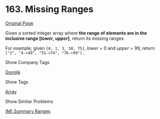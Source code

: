 # 163. Missing Ranges

[Original Page](https://leetcode.com/problems/missing-ranges/)

Given a sorted integer array where **the range of elements are in the inclusive range [_lower_, _upper_]**, return its missing ranges.

For example, given `[0, 1, 3, 50, 75]`, _lower_ = 0 and _upper_ = 99, return `["2", "4->49", "51->74", "76->99"].`

<div>

<div id="company_tags" class="btn btn-xs btn-warning">Show Company Tags</div>

<span class="hidebutton">[Google](/company/google/)</span></div>

<div>

<div id="tags" class="btn btn-xs btn-warning">Show Tags</div>

<span class="hidebutton">[Array](/tag/array/)</span></div>

<div>

<div id="similar" class="btn btn-xs btn-warning">Show Similar Problems</div>

<span class="hidebutton">[(M) Summary Ranges](/problems/summary-ranges/)</span></div>